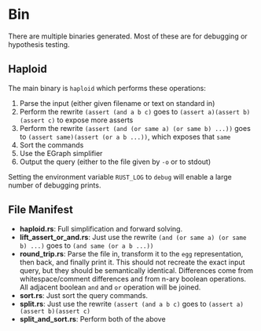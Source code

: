 # Bin

There are multiple binaries generated.
Most of these are for debugging or hypothesis testing.

## Haploid

The main binary is `haploid` which performs these operations:

1. Parse the input (either given filename or text on standard in)
2. Perform the rewrite `(assert (and a b c)` goes to `(assert a)(assert b)(assert c)` to expose more asserts
3. Perform the rewrite `(assert (and (or same a) (or same b) ...))` goes to `(assert same)(assert (or a b ...))`, which exposes that `same`
4. Sort the commands
5. Use the EGraph simplifier
6. Output the query (either to the file given by `-o` or to stdout)

Setting the environment variable `RUST_LOG` to `debug` will enable a large number of debugging prints.

## File Manifest

* __haploid.rs__: Full simplification and forward solving.
* __lift_assert_or_and.rs__: Just use the rewrite `(and (or same a) (or same b) ...)` goes to `(and same (or a b ...))`
* __round_trip.rs__: Parse the file in, transform it to the `egg` representation, then back, and finally print it. This should not recreate the exact input query, but they should be semantically identical. Differences come from whitespace/comment differences and from n-ary boolean operations. All adjacent boolean `and` and `or` operation will be joined.
* __sort.rs__: Just sort the query commands.
* __split.rs__: Just use the rewrite `(assert (and a b c)` goes to `(assert a)(assert b)(assert c)`
* __split_and_sort.rs__: Perform both of the above